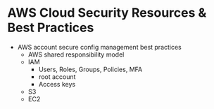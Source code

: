 # AWS Cloud Security Resources & Best Practices

* AWS account secure config management best practices
    * AWS shared responsibility model
    * IAM
      * Users, Roles, Groups, Policies, MFA
      * root account
      * Access keys
    * S3
    * EC2
